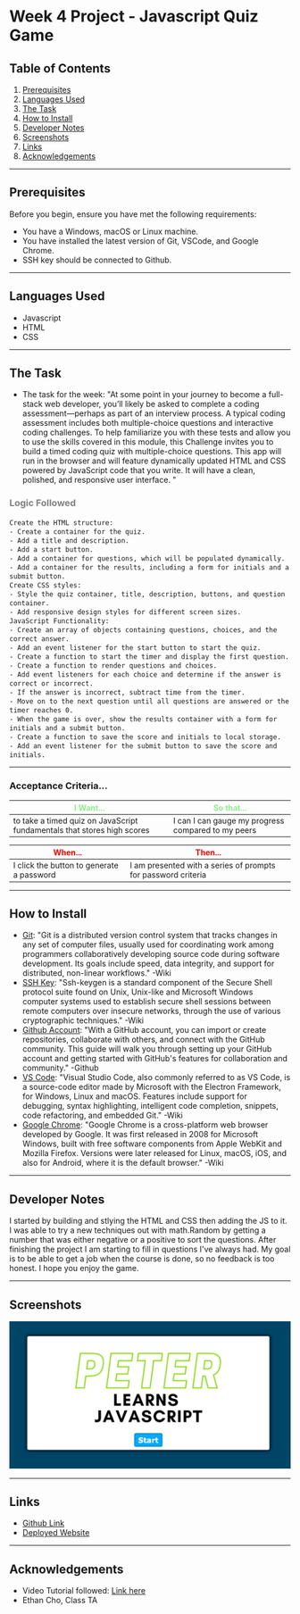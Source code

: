 
<!-- Week Three Homework Readme Readme -->
# Week 4 Project - Javascript Quiz Game
## Table of Contents
1. [Prerequisites](#prerequisites)
2. [Languages Used](#languages-used)
3. [The Task](#the-task)
3. [How to Install](#how-to-install)
4. [Developer Notes](#developer-notes)
5. [Screenshots](#screenshots)
6. [Links](#links)
7. [Acknowledgements](#acknowledgements)
---
## Prerequisites

Before you begin, ensure you have met the following requirements:

- You have a Windows, macOS or Linux machine.
- You have installed the latest version of Git, VSCode, and Google Chrome.
- SSH key should be connected to Github.

--- 

## Languages Used

- Javascript
- HTML
- CSS 

---

## The Task

- The task for the week: "At some point in your journey to become a full-stack web developer, you’ll likely be asked to complete a coding assessment&mdash;perhaps as part of an interview process. A typical coding assessment includes both multiple-choice questions and interactive coding challenges. To help familiarize you with these tests and allow you to use the skills covered in this module, this Challenge invites you to build a timed coding quiz with multiple-choice questions. This app will run in the browser and will feature dynamically updated HTML and CSS powered by JavaScript code that you write. It will have a clean, polished, and responsive user interface. "


### <span style="color:grey;">**Logic Followed**</span> 

```
Create the HTML structure:
- Create a container for the quiz.
- Add a title and description.
- Add a start button.
- Add a container for questions, which will be populated dynamically.
- Add a container for the results, including a form for initials and a submit button.
Create CSS styles:
- Style the quiz container, title, description, buttons, and question container.
- Add responsive design styles for different screen sizes.
JavaScript Functionality: 
- Create an array of objects containing questions, choices, and the correct answer.
- Add an event listener for the start button to start the quiz.
- Create a function to start the timer and display the first question.
- Create a function to render questions and choices.
- Add event listeners for each choice and determine if the answer is correct or incorrect.
- If the answer is incorrect, subtract time from the timer.
- Move on to the next question until all questions are answered or the timer reaches 0.
- When the game is over, show the results container with a form for initials and a submit button.
- Create a function to save the score and initials to local storage.
- Add an event listener for the submit button to save the score and initials.
```
---

### **Acceptance Criteria...**

|<span style="color:lightgreen;">**I Want...**</span>                 |<span style="color:lightgreen;">**So that...**</span>                                 |
|--------------------------------------------------------------------|-------------------------------------------------------------------------------------|
|to take a timed quiz on JavaScript fundamentals that stores high scores | I can I can gauge my progress compared to my peers                       |


|<span style="color:red;">**When...**</span>                         |<span style="color:red;">**Then...**</span>                                   |
|----------------------------------------------------------------------|--------------------------------------------------------------                      |
| I click the button to generate a password                            | I am presented with a series of prompts for password criteria                      |



--- 

## How to Install

- [Git](https://github.com/git-guides/install-git): "Git is a distributed version control system that tracks changes in any set of computer files, usually used for coordinating work among programmers collaboratively developing source code during software development. Its goals include speed, data integrity, and support for distributed, non-linear workflows." -Wiki
- [SSH Key](https://docs.github.com/en/authentication/connecting-to-github-with-ssh/adding-a-new-ssh-key-to-your-github-account): "Ssh-keygen is a standard component of the Secure Shell protocol suite found on Unix, Unix-like and Microsoft Windows computer systems used to establish secure shell sessions between remote computers over insecure networks, through the use of various cryptographic techniques." -Wiki
- [Github Account](https://docs.github.com/en/get-started/onboarding/getting-started-with-your-github-account): "With a GitHub account, you can import or create repositories, collaborate with others, and connect with the GitHub community. This guide will walk you through setting up your GitHub account and getting started with GitHub's features for collaboration and community." -Github
- [VS Code](https://code.visualstudio.com/docs/setup/setup-overview): "Visual Studio Code, also commonly referred to as VS Code, is a source-code editor made by Microsoft with the Electron Framework, for Windows, Linux and macOS. Features include support for debugging, syntax highlighting, intelligent code completion, snippets, code refactoring, and embedded Git." -Wiki
- [Google Chrome](https://support.google.com/chrome/answer/95346?hl=en&co=GENIE.Platform%3DDesktop): "Google Chrome is a cross-platform web browser developed by Google. It was first released in 2008 for Microsoft Windows, built with free software components from Apple WebKit and Mozilla Firefox. Versions were later released for Linux, macOS, iOS, and also for Android, where it is the default browser." -Wiki
--- 

## Developer Notes

  I started by building and stlying the HTML and CSS then adding the JS to it. I was able to try a new techniques out with math.Random by getting a number that was either negative or a positive to sort the questions. After finishing the project I am starting to fill in questions I've always had. My goal is to be able to get a job when the course is done, so no feedback is too honest. I hope you enjoy the game.

---

## Screenshots
![Screenshot of Website](./assets/screenshot.png)

---

## Links

- [Github Link](https://github.com/Peterksharma/quiz-game)
- [Deployed Website](peterksharma.github.io/quiz-game/)

--- 

## Acknowledgements

- Video Tutorial followed: [Link here](https://www.youtube.com/watch?v=riDzcEQbX6k&list=PLya1J2hePgsPfp-mQwsIt8Z5v-vQtjuPW&index=19&t=61s&ab_channel=WebDevSimplified)
- Ethan Cho, Class TA